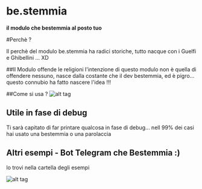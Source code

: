 # be.stemmia
**il modulo che bestemmia al posto tuo**

#Perchè ?

Il perchè del modulo be.stemmia ha radici storiche, tutto nacque con i Guelfi e Ghibellini ... XD

##Il Modulo offende le religioni
l'intenzione di questo modulo non è quella di offendere nessuno,
nasce dalla costante che il dev bestemmia, ed è pigro... questo connubio ha fatto nascere l'idea !!!

##Come si usa ?
![alt tag](https://raw.githubusercontent.com/Pinperepette/be.stemmia/master/image/Schermata%202015-12-20%20alle%2017.19.05.png)
## Utile in fase di debug
Ti sarà capitato di far printare qualcosa in fase di debug... nell 99% dei casi hai usato una bestemmia o una parolaccia

## Altri esempi - Bot Telegram che Bestemmia :)
lo trovi nella cartella degli esempi 

![alt tag](https://raw.githubusercontent.com/Pinperepette/be.stemmia/master/image/bestemmia.gif)
